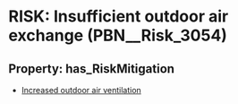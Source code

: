 # RISK: __Insufficient outdoor air exchange__ (PBN__Risk_3054)

## Property: has_RiskMitigation

* [Increased outdoor air ventilation](PBN__Mitigation_1417)


